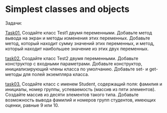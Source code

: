 # Simplest classes and objects 
Задачи:

<a href="https://github.com/IrynaValovich/Java_Intro_Online/tree/master/4_Programming_with_classes/Simplest_classes_and_objects/Task01/src/by/htp/sc_task01">Task01.</a> Создайте класс Test1 двумя переменными. Добавьте метод вывода на экран и методы изменения этих переменных. Добавьте метод, который находит сумму значений этих переменных, и метод, который находит наибольшее значение из этих двух переменных.

<a href="https://github.com/IrynaValovich/Java_Intro_Online/tree/master/4_Programming_with_classes/Simplest_classes_and_objects/src/by/htp/simplest_class/task02">task02.</a> Создайте класс Test2 двумя переменными. Добавьте конструктор с входными параметрами. Добавьте конструктор, инициализирующий члены класса по умолчанию. Добавьте set- и get- методы для полей экземпляра класса.

<a href="https://github.com/IrynaValovich/Java_Intro_Online/tree/master/4_Programming_with_classes/Simplest_classes_and_objects/src/by/htp/simplest_class/task03">task03.</a> Создайте класс с именем Student, содержащий поля: фамилия и инициалы, номер группы, успеваемость (массив из пяти элементов). Создайте массив из десяти элементов такого типа. Добавьте возможность вывода фамилий и номеров групп студентов, имеющих оценки, равные 9 или 10.
